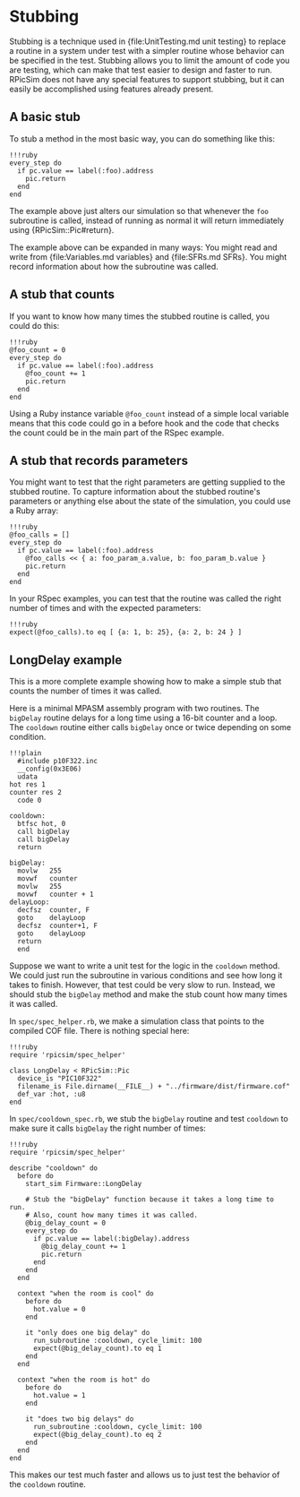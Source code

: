 Stubbing
====

Stubbing is a technique used in {file:UnitTesting.md unit testing} to replace a routine in a system under test with a simpler routine whose behavior can be specified in the test.
Stubbing allows you to limit the amount of code you are testing, which can make that test easier to design and faster to run.
RPicSim does not have any special features to support stubbing, but it can easily be accomplished using features already present.


A basic stub
----

To stub a method in the most basic way, you can do something like this:

    !!!ruby
    every_step do
      if pc.value == label(:foo).address
        pic.return
      end
    end

The example above just alters our simulation so that whenever the `foo` subroutine is called, instead of running as normal it will return immediately using {RPicSim::Pic#return}.

The example above can be expanded in many ways:
You might read and write from {file:Variables.md variables} and {file:SFRs.md SFRs}.
You might record information about how the subroutine was called.


A stub that counts
----

If you want to know how many times the stubbed routine is called, you could do this:

    !!!ruby
    @foo_count = 0
    every_step do
      if pc.value == label(:foo).address
        @foo_count += 1
        pic.return
      end
    end

Using a Ruby instance variable `@foo_count` instead of a simple local variable means that this code could go in a before hook and the code that checks the count could be in the main part of the RSpec example.


A stub that records parameters
----

You might want to test that the right parameters are getting supplied to the stubbed routine.
To capture information about the stubbed routine's parameters or anything else about the state of the simulation, you could use a Ruby array:

    !!!ruby
    @foo_calls = []
    every_step do
      if pc.value == label(:foo).address
        @foo_calls << { a: foo_param_a.value, b: foo_param_b.value }
        pic.return
      end
    end

In your RSpec examples, you can test that the routine was called the right number of times and with the expected parameters:

    !!!ruby
    expect(@foo_calls).to eq [ {a: 1, b: 25}, {a: 2, b: 24 } ]


LongDelay example
----

This is a more complete example showing how to make a simple stub that counts the number of times it was called.

Here is a minimal MPASM assembly program with two routines.
The `bigDelay` routine delays for a long time using a 16-bit counter and a loop.
The `cooldown` routine either calls `bigDelay` once or twice depending on some condition.

    !!!plain
      #include p10F322.inc
      __config(0x3E06)
      udata
    hot res 1
    counter res 2
      code 0

    cooldown:
      btfsc hot, 0
      call bigDelay
      call bigDelay
      return

    bigDelay:
      movlw   255
      movwf   counter
      movlw   255
      movwf   counter + 1
    delayLoop:
      decfsz  counter, F
      goto    delayLoop
      decfsz  counter+1, F
      goto    delayLoop
      return
      end

Suppose we want to write a unit test for the logic in the `cooldown` method.
We could just run the subroutine in various conditions and see how long it takes to finish.
However, that test could be very slow to run.
Instead, we should stub the `bigDelay` method and make the stub count how many times it was called.

In `spec/spec_helper.rb`, we make a simulation class that points to the compiled COF file.  There is nothing special here:

    !!!ruby
    require 'rpicsim/spec_helper'

    class LongDelay < RPicSim::Pic
      device_is "PIC10F322"
      filename_is File.dirname(__FILE__) + "../firmware/dist/firmware.cof"
      def_var :hot, :u8
    end

In `spec/cooldown_spec.rb`, we stub the `bigDelay` routine and test `cooldown` to make sure it calls `bigDelay` the right number of times:

    !!!ruby
    require 'rpicsim/spec_helper'

    describe "cooldown" do
      before do
        start_sim Firmware::LongDelay

        # Stub the "bigDelay" function because it takes a long time to run.
        # Also, count how many times it was called.
        @big_delay_count = 0
        every_step do
          if pc.value == label(:bigDelay).address
            @big_delay_count += 1
            pic.return
          end
        end
      end

      context "when the room is cool" do
        before do
          hot.value = 0
        end

        it "only does one big delay" do
          run_subroutine :cooldown, cycle_limit: 100
          expect(@big_delay_count).to eq 1
        end
      end

      context "when the room is hot" do
        before do
          hot.value = 1
        end

        it "does two big delays" do
          run_subroutine :cooldown, cycle_limit: 100
          expect(@big_delay_count).to eq 2
        end
      end
    end

This makes our test much faster and allows us to just test the behavior of the `cooldown` routine.